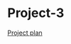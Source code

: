 # Project-3

[Project plan](https://docs.google.com/document/d/1XgxWmWTOgOnLjHSWXo7tDnfdPqjz_MkPYrIdHVtgY54/edit#)
